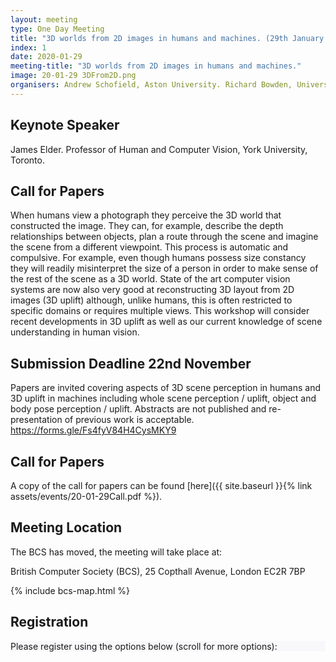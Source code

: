 ```yaml
---
layout: meeting
type: One Day Meeting
title: "3D worlds from 2D images in humans and machines. (29th January 2020)"
index: 1
date: 2020-01-29
meeting-title: "3D worlds from 2D images in humans and machines."
image: 20-01-29 3DFrom2D.png
organisers: Andrew Schofield, Aston University. Richard Bowden, University of Surrey. Wendy Adams University of Southampton.
---
```


## Keynote Speaker

James Elder. Professor of Human and Computer Vision, York University, Toronto.

## Call for Papers

When humans view a photograph they perceive the 3D world that constructed the image. They can, for example, describe the depth relationships between objects, plan a route through the scene and imagine the scene from a different viewpoint. This process is automatic and compulsive. For example, even though humans possess size constancy they will readily misinterpret the size of a person in order to make sense of the rest of the scene as a 3D world.  State of the art computer vision systems are now also very good at reconstructing 3D layout from 2D images (3D uplift) although, unlike humans, this is often restricted to specific domains or requires multiple views. This workshop will consider recent developments in 3D uplift as well as our current knowledge of scene understanding in human vision.

## Submission Deadline 22nd November

Papers are invited covering aspects of 3D scene perception in humans and 3D uplift in machines including whole scene perception / uplift, object and body pose perception / uplift. Abstracts are not published and re-presentation of previous work is acceptable. <https://forms.gle/Fs4fyV84H4CysMKY9>

## Call for Papers 

A copy of the call for papers can be found [here]({{ site.baseurl }}{% link assets/events/20-01-29Call.pdf %}).

## Meeting Location

The BCS has moved, the meeting will take place at:

British Computer Society (BCS), 25 Copthall Avenue, London EC2R 7BP

{% include bcs-map.html %}

<!---
The Programme can be downloaded from [here]({{ site.baseurl }}{% link assets/events/19-09-25Programme.pdf %}).
--->

<!---
## Videos of Talks
On our BMVA youtube channel there are recorded talks of the slides and speaker from the day [here](https://www.youtube.com/playlist?list=PLW8VWHVjepIsW0S7K_ozIOS4_DGy0qoJf)
<iframe width="560" height="315" src="https://www.youtube.com/embed/videoseries?list=PLW8VWHVjepIsW0S7K_ozIOS4_DGy0qoJf" frameborder="0" allow="autoplay; encrypted-media" allowfullscreen></iframe>

## Meeting Report
After the meeting the organisers will preapre a short summary of the meeting. 

This can be found [here]({{ site.baseurl }}{% link assets/events/bmvameetingreport-19-02-20.pdf %}).
--->

## Registration

<div class="container-fluid pb-3">
    <div class="card p-1" style="background: #F8F7FA">
        <div class="card-body mx-auto">
          Please register using the options below (scroll for more options):
        </div>
        <div id="eventbrite-widget-container-77113995035"></div>
    </div>
</div>

<script src="https://www.eventbrite.co.uk/static/widgets/eb_widgets.js"></script>

<script type="text/javascript">
    var exampleCallback = function() {
        console.log('Order complete!');
    };

    function getWidth() {
      if (self.innerWidth) {
        return self.innerWidth;
      }

      if (document.documentElement && document.documentElement.clientWidth) {
        return document.documentElement.clientWidth;
      }

      if (document.body) {
        return document.body.clientWidth;
      }
    }

    var height_to_use = 600;

    if (getWidth() < 1000) {
        height_to_use = 650;
    }

    if (getWidth() < 800) {
        height_to_use = 700;
    }

    if (getWidth() < 550) {
        height_to_use = 710;
    }

    window.EBWidgets.createWidget({
        // Required
        widgetType: 'checkout',
        eventId: '77113995035',
        iframeContainerId: 'eventbrite-widget-container-77113995035',

        // Optional
        iframeContainerHeight: height_to_use,  // Widget height in pixels. Defaults to a minimum of 425px if not provided
        onOrderComplete: exampleCallback  // Method called when an order has successfully completed
    });
</script>
